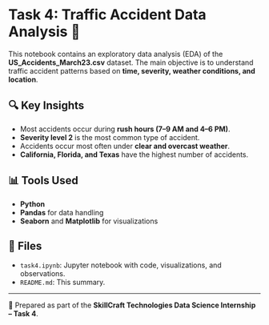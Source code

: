 # Task 4: Traffic Accident Data Analysis 🚗

This notebook contains an exploratory data analysis (EDA) of the **US_Accidents_March23.csv** dataset. The main objective is to understand traffic accident patterns based on **time, severity, weather conditions, and location**.

## 🔍 Key Insights
- Most accidents occur during **rush hours (7–9 AM and 4–6 PM)**.
- **Severity level 2** is the most common type of accident.
- Accidents occur most often under **clear and overcast weather**.
- **California, Florida, and Texas** have the highest number of accidents.

## 📊 Tools Used
- **Python**
- **Pandas** for data handling
- **Seaborn** and **Matplotlib** for visualizations

## 📁 Files
- `task4.ipynb`: Jupyter notebook with code, visualizations, and observations.
- `README.md`: This summary.

---

📌 Prepared as part of the **SkillCraft Technologies Data Science Internship – Task 4**.
